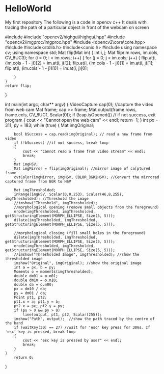 # HelloWorld
My first repository
The following is a code in opencv c++
It deals with tracing the path of a particular object in front of the webcam on screen


#include <iostream>
#include "opencv2/highgui/highgui.hpp"
#include "opencv2/imgproc/imgproc.hpp"
#include <opencv2\core\core.hpp>
#include<queue>
#include<stdlib.h>
#include<conio.h>
#include<vector>
using namespace cv;
using namespace std;
Mat flip(Mat im)
{
	int i, j;
	Mat flip(im.rows, im.cols, CV_8UC3);
	for (i = 0; i < im.rows; i++)
	{
		for (j = 0; j < im.cols; j++)
		{
			flip.at<Vec3b>(i, (im.cols - 1 - j))[2] = im.at<Vec3b>(i, j)[2];
			flip.at<Vec3b>(i, (im.cols - 1 - j))[1] = im.at<Vec3b>(i, j)[1];
			flip.at<Vec3b>(i, (im.cols - 1 - j))[0] = im.at<Vec3b>(i, j)[0];

		}
	}
	return flip;
}

int main(int argc, char** argv)
{
	VideoCapture cap(0); //capture the video from web cam
	Mat frame;
	cap >> frame;
	Mat output(frame.rows, frame.cols, CV_8UC1, Scalar(0));
	if (!cap.isOpened())  // if not success, exit program
	{
		cout << "Cannot open the web cam" << endl;
		return -1;
	}
	int px = 311, py = 183;
	while (true)
	{
		Mat imgOriginal;

		bool bSuccess = cap.read(imgOriginal); // read a new frame from video
		if (!bSuccess) //if not success, break loop
		{
			cout << "Cannot read a frame from video stream" << endl;
			break;
		}
		Mat imgHSV;
		Mat imgMirror = flip(imgOriginal); //mirror image of ca[ptured frame
		cvtColor(imgMirror, imgHSV, COLOR_BGR2HSV); //Convert the mirrored captured frame from BGR to HSV

		Mat imgThresholded;
		inRange(imgHSV, Scalar(0,0,253), Scalar(46,8,255), imgThresholded); //Threshold the image
		//imshow("Threshold", imgThresholded);
		//morphological opening (remove small objects from the foreground)
		erode(imgThresholded, imgThresholded, getStructuringElement(MORPH_ELLIPSE, Size(5, 5)));
		dilate(imgThresholded, imgThresholded, getStructuringElement(MORPH_ELLIPSE, Size(5, 5)));

		//morphological closing (fill small holes in the foreground)
		dilate(imgThresholded, imgThresholded, getStructuringElement(MORPH_ELLIPSE, Size(5, 5)));
		erode(imgThresholded, imgThresholded, getStructuringElement(MORPH_ELLIPSE, Size(5, 5)));
		//imshow("Thresholded Image", imgThresholded); //show the thresholded image
		imshow("Original", imgOriginal); //show the original image
		int a = px, b = py;
		Moments o = moments(imgThresholded);
		double dm01 = o.m01;
		double dm10 = o.m10;
		double da = o.m00;
		px = dm10 / da;
	    py = dm01 / da;
		Point pt1, pt2;
		pt1.x = a; pt1.y = b;
		pt2.x = px; pt2.y = py;
		if (px > 0 && py > 0)
			line(output, pt1, pt2, Scalar(255));
	    imshow("Path", output);  //show the path traced by the centre of the hand
		if (waitKey(30) == 27) //wait for 'esc' key press for 30ms. If 'esc' key is pressed, break loop
		{
			cout << "esc key is pressed by user" << endl;
			break;
		}
	}
		return 0;
}







